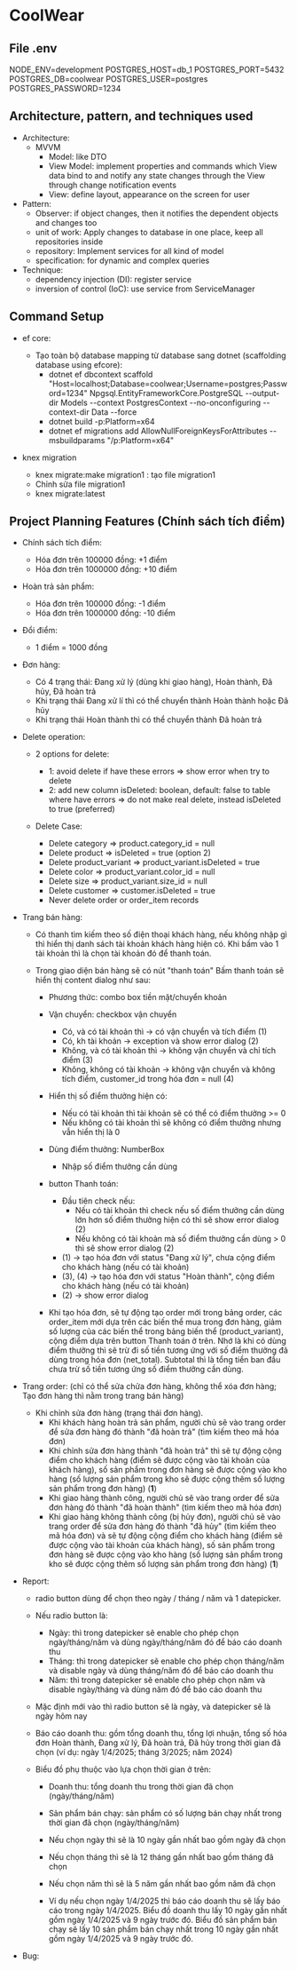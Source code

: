 # CoolWear

## File .env

NODE_ENV=development
POSTGRES_HOST=db_1
POSTGRES_PORT=5432
POSTGRES_DB=coolwear
POSTGRES_USER=postgres
POSTGRES_PASSWORD=1234

## Architecture, pattern, and techniques used

- Architecture:
  - MVVM
    - Model: like DTO
    - View Model: implement properties and commands which View data bind to and notify any state changes through the View through change notification events
    - View: define layout, appearance on the screen for user
- Pattern:
  - Observer: if object changes, then it notifies the dependent objects and changes too
  - unit of work: Apply changes to database in one place, keep all repositories inside
  - repository: Implement services for all kind of model
  - specification: for dynamic and complex queries
- Technique:
  - dependency injection (DI): register service
  - inversion of control (IoC): use service from ServiceManager

## Command Setup

- ef core:

  - Tạo toàn bộ database mapping từ database sang dotnet (scaffolding database using efcore):
    - dotnet ef dbcontext scaffold "Host=localhost;Database=coolwear;Username=postgres;Password=1234" Npgsql.EntityFrameworkCore.PostgreSQL --output-dir Models --context PostgresContext --no-onconfiguring --context-dir Data --force
    - dotnet build -p:Platform=x64
    - dotnet ef migrations add AllowNullForeignKeysForAttributes --msbuildparams "/p:Platform=x64"

- knex migration

  - knex migrate:make migration1 : tạo file migration1
  - Chỉnh sửa file migration1
  - knex migrate:latest

## Project Planning Features (Chính sách tích điểm)

- Chính sách tích điểm:

  - Hóa đơn trên 100000 đồng: +1 điểm
  - Hóa đơn trên 1000000 đồng: +10 điểm

- Hoàn trả sản phẩm:

  - Hóa đơn trên 100000 đồng: -1 điểm
  - Hóa đơn trên 1000000 đồng: -10 điểm

- Đổi điểm:

  - 1 điểm = 1000 đồng

- Đơn hàng:

  - Có 4 trạng thái: Đang xử lý (dùng khi giao hàng), Hoàn thành, Đã hủy, Đã hoàn trả
  - Khi trạng thái Đang xử lí thì có thể chuyển thành Hoàn thành hoặc Đã hủy
  - Khi trạng thái Hoàn thành thì có thể chuyển thành Đã hoàn trả

- Delete operation:

  - 2 options for delete:

    - 1: avoid delete if have these errors => show error when try to delete
    - 2: add new column isDeleted: boolean, default: false to table where have errors => do not make real delete, instead isDeleted to true (preferred)

  - Delete Case:
    - Delete category => product.category_id = null
    - Delete product => isDeleted = true (option 2)
    - Delete product_variant => product_variant.isDeleted = true
    - Delete color => product_variant.color_id = null
    - Delete size => product_variant.size_id = null
    - Delete customer => customer.isDeleted = true
    - Never delete order or order_item records

- Trang bán hàng:

  - Có thanh tìm kiếm theo số điện thoại khách hàng, nếu không nhập gì thì hiển thị danh sách tài khoản khách hàng hiện có. Khi bấm vào 1 tài khoản thì là chọn tài khoản đó để thanh toán.
  - Trong giao diện bán hàng sẽ có nút "thanh toán"
    Bấm thanh toán sẽ hiển thị content dialog như sau:

    - Phương thức: combo box tiền mặt/chuyển khoản

    - Vận chuyển: checkbox vận chuyển
      - Có, và có tài khoản thì -> có vận chuyển và tích điểm (1)
      - Có, kh tài khoản -> exception và show error dialog (2)
      - Không, và có tài khoản thì -> không vận chuyển và chỉ tích điểm (3)
      - Không, không có tài khoản -> không vận chuyển và không tích điểm, customer_id trong hóa đơn = null (4)
    - Hiển thị số điểm thưởng hiện có:
      - Nếu có tài khoản thì tài khoản sẽ có thể có điểm thưởng >= 0
      - Nếu không có tài khoản thì sẽ không có điểm thưởng nhưng vẫn hiển thị là 0
    - Dùng điểm thưởng: NumberBox
      - Nhập số điểm thưởng cần dùng
    - button Thanh toán:
      - Đầu tiên check nếu:
        - Nếu có tài khoản thì check nếu số điểm thưởng cần dùng lớn hơn số điểm thưởng hiện có thì sẽ show error dialog (2)
        - Nếu không có tài khoản mà số điểm thưởng cần dùng > 0 thì sẽ show error dialog (2)
      - (1) -> tạo hóa đơn với status "Đang xử lý", chưa cộng điểm cho khách hàng (nếu có tài khoản)
      - (3), (4) -> tạo hóa đơn với status "Hoàn thành", cộng điểm cho khách hàng (nếu có tài khoản)
      - (2) -> show error dialog
    - Khi tạo hóa đơn, sẽ tự động tạo order mới trong bảng order, các order_item mới dựa trên các biến thể mua trong đơn hàng, giảm số lượng của các biến thể trong bảng biến thể (product_variant), cộng điểm dựa trên button Thanh toán ở trên. Nhớ là khi có dùng điểm thưởng thì sẽ trừ đi số tiền tương ứng với số điểm thưởng đã dùng trong hóa đơn (net_total). Subtotal thì là tổng tiền ban đầu chưa trừ số tiền tương ứng số điểm thưởng cần dùng.

- Trang order: (chỉ có thể sửa chửa đơn hàng, không thể xóa đơn hàng; Tạo đơn hàng thì nằm trong trang bán hàng)

  - Khi chỉnh sửa đơn hàng (trạng thái đơn hàng).
    - Khi khách hàng hoàn trả sản phẩm, người chủ sẽ vào trang order để sửa đơn hàng đó thành "đã hoàn trả" (tìm kiếm theo mã hóa đơn)
    - Khi chỉnh sửa đơn hàng thành "đã hoàn trả" thì sẽ tự động cộng điểm cho khách hàng (điểm sẽ được cộng vào tài khoản của khách hàng), số sản phẩm trong đơn hàng sẽ được cộng vào kho hàng (số lượng sản phẩm trong kho sẽ được cộng thêm số lượng sản phẩm trong đơn hàng) (**1**)
    - Khi giao hàng thành công, người chủ sẽ vào trang order để sửa đơn hàng đó thành "đã hoàn thành" (tìm kiếm theo mã hóa đơn)
    - Khi giao hàng không thành công (bị hủy đơn), người chủ sẽ vào trang order để sửa đơn hàng đó thành "đã hủy" (tìm kiếm theo mã hóa đơn) và sẽ tự động cộng điểm cho khách hàng (điểm sẽ được cộng vào tài khoản của khách hàng), số sản phẩm trong đơn hàng sẽ được cộng vào kho hàng (số lượng sản phẩm trong kho sẽ được cộng thêm số lượng sản phẩm trong đơn hàng) (**1**)

- Report:

  - radio button dùng để chọn theo ngày / tháng / năm và 1 datepicker.

  - Nếu radio button là:

    - Ngày: thì trong datepicker sẽ enable cho phép chọn ngày/tháng/năm và dùng ngày/tháng/năm đó để báo cáo doanh thu
    - Tháng: thì trong datepicker sẽ enable cho phép chọn tháng/năm và disable ngày và dùng tháng/năm đó để báo cáo doanh thu
    - Năm: thì trong datepicker sẽ enable cho phép chọn năm và disable ngày/tháng và dùng năm đó để báo cáo doanh thu

  - Mặc định mới vào thì radio button sẽ là ngày, và datepicker sẽ là ngày hôm nay

  - Báo cáo doanh thu: gồm tổng doanh thu, tổng lợi nhuận, tổng số hóa đơn Hoàn thành, Đang xử lý, Đã hoàn trả, Đã hủy trong thời gian đã chọn (ví dụ: ngày 1/4/2025; tháng 3/2025; năm 2024)
  - Biểu đồ phụ thuộc vào lựa chọn thời gian ở trên:

    - Doanh thu: tổng doanh thu trong thời gian đã chọn (ngày/tháng/năm)
    - Sản phẩm bán chạy: sản phẩm có số lượng bán chạy nhất trong thời gian đã chọn (ngày/tháng/năm)
    - Nếu chọn ngày thì sẽ là 10 ngày gần nhất bao gồm ngày đã chọn
    - Nếu chọn tháng thì sẽ là 12 tháng gần nhất bao gồm tháng đã chọn
    - Nếu chọn năm thì sẽ là 5 năm gần nhất bao gồm năm đã chọn

    - Ví dụ nếu chọn ngày 1/4/2025 thì báo cáo doanh thu sẽ lấy báo cáo trong ngày 1/4/2025. Biểu đồ doanh thu lấy 10 ngày gần nhất gồm ngày 1/4/2025 và 9 ngày trước đó. Biểu đồ sản phẩm bán chạy sẽ lấy 10 sản phẩm bán chạy nhất trong 10 ngày gần nhất gồm ngày 1/4/2025 và 9 ngày trước đó.

- Bug:
